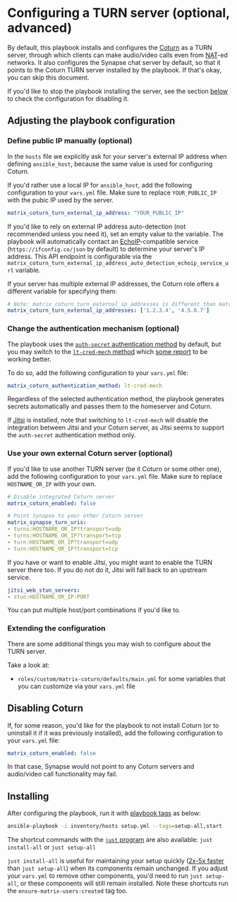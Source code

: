 # Configuring a TURN server (optional, advanced)

By default, this playbook installs and configures the [Coturn](https://github.com/coturn/coturn) as a TURN server, through which clients can make audio/video calls even from [NAT](https://en.wikipedia.org/wiki/Network_address_translation)-ed networks. It also configures the Synapse chat server by default, so that it points to the Coturn TURN server installed by the playbook. If that's okay, you can skip this document.

If you'd like to stop the playbook installing the server, see the section [below](#disabling-coturn) to check the configuration for disabling it.

## Adjusting the playbook configuration

### Define public IP manually (optional)

In the `hosts` file we explicitly ask for your server's external IP address when defining `ansible_host`, because the same value is used for configuring Coturn.

If you'd rather use a local IP for `ansible_host`, add the following configuration to your `vars.yml` file. Make sure to replace `YOUR_PUBLIC_IP` with the pubic IP used by the server.

```yaml
matrix_coturn_turn_external_ip_address: "YOUR_PUBLIC_IP"
```

If you'd like to rely on external IP address auto-detection (not recommended unless you need it), set an empty value to the variable. The playbook will automatically contact an [EchoIP](https://github.com/mpolden/echoip)-compatible service (`https://ifconfig.co/json` by default) to determine your server's IP address. This API endpoint is configurable via the `matrix_coturn_turn_external_ip_address_auto_detection_echoip_service_url` variable.

If your server has multiple external IP addresses, the Coturn role offers a different variable for specifying them:

```yaml
# Note: matrix_coturn_turn_external_ip_addresses is different than matrix_coturn_turn_external_ip_address
matrix_coturn_turn_external_ip_addresses: ['1.2.3.4', '4.5.6.7']
```

### Change the authentication mechanism (optional)

The playbook uses the [`auth-secret` authentication method](https://github.com/coturn/coturn/blob/873cabd6a2e5edd7e9cc5662cac3ffe47fe87a8e/README.turnserver#L186-L199) by default, but you may switch to the [`lt-cred-mech` method](https://github.com/coturn/coturn/blob/873cabd6a2e5edd7e9cc5662cac3ffe47fe87a8e/README.turnserver#L178) which [some report](https://github.com/spantaleev/matrix-docker-ansible-deploy/issues/3191) to be working better.

To do so, add the following configuration to your `vars.yml` file:

```yaml
matrix_coturn_authentication_method: lt-cred-mech
```

Regardless of the selected authentication method, the playbook generates secrets automatically and passes them to the homeserver and Coturn.

If [Jitsi](configuring-playbook-jitsi.md) is installed, note that switching to `lt-cred-mech` will disable the integration between Jitsi and your Coturn server, as Jitsi seems to support the `auth-secret` authentication method only.

### Use your own external Coturn server (optional)

If you'd like to use another TURN server (be it Coturn or some other one), add the following configuration to your `vars.yml` file. Make sure to replace `HOSTNAME_OR_IP` with your own.

```yaml
# Disable integrated Coturn server
matrix_coturn_enabled: false

# Point Synapse to your other Coturn server
matrix_synapse_turn_uris:
- turns:HOSTNAME_OR_IP?transport=udp
- turns:HOSTNAME_OR_IP?transport=tcp
- turn:HOSTNAME_OR_IP?transport=udp
- turn:HOSTNAME_OR_IP?transport=tcp
```

If you have or want to enable Jitsi, you might want to enable the TURN server there too. If you do not do it, Jitsi will fall back to an upstream service.

```yaml
jitsi_web_stun_servers:
- stun:HOSTNAME_OR_IP:PORT
```

You can put multiple host/port combinations if you'd like to.

### Extending the configuration

There are some additional things you may wish to configure about the TURN server.

Take a look at:

- `roles/custom/matrix-coturn/defaults/main.yml` for some variables that you can customize via your `vars.yml` file

## Disabling Coturn

If, for some reason, you'd like for the playbook to not install Coturn (or to uninstall it if it was previously installed), add the following configuration to your `vars.yml` file:

```yaml
matrix_coturn_enabled: false
```

In that case, Synapse would not point to any Coturn servers and audio/video call functionality may fail.

## Installing

After configuring the playbook, run it with [playbook tags](playbook-tags.md) as below:

<!-- NOTE: let this conservative command run (instead of install-all) to make it clear that failure of the command means something is clearly broken. -->
```sh
ansible-playbook -i inventory/hosts setup.yml --tags=setup-all,start
```

The shortcut commands with the [`just` program](just.md) are also available: `just install-all` or `just setup-all`

`just install-all` is useful for maintaining your setup quickly ([2x-5x faster](../CHANGELOG.md#2x-5x-performance-improvements-in-playbook-runtime) than `just setup-all`) when its components remain unchanged. If you adjust your `vars.yml` to remove other components, you'd need to run `just setup-all`, or these components will still remain installed. Note these shortcuts run the `ensure-matrix-users-created` tag too.
